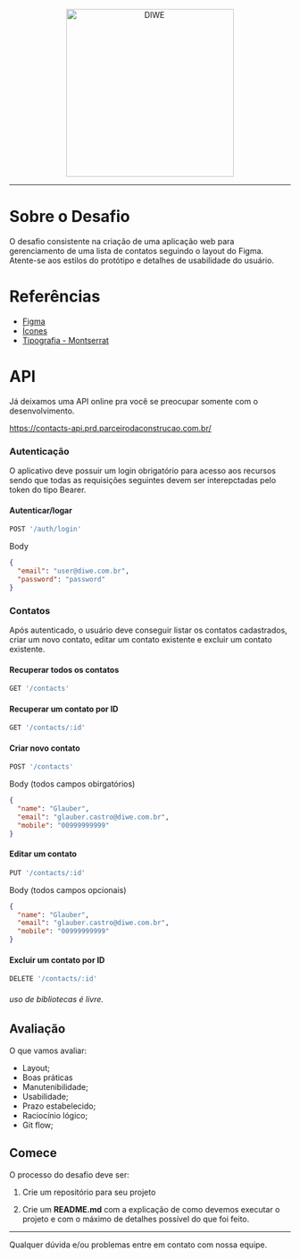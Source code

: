 <p align="center">
  <a href="https://diwe.com.br/" >
      <img src="https://media-exp1.licdn.com/dms/image/C4D0BAQEiCVXospgLAg/company-logo_200_200/0/1536596871797?e=1649894400&v=beta&t=b4Uup-NGAXg7tu594aODvYIzTRmCjq-yxVrII5aIRJU" alt="DIWE" width="300px"/>
  </a>
</p>

___


# Sobre o Desafio
O desafio consistente na criação de uma aplicação web para gerenciamento de uma lista de contatos seguindo o layout do Figma. Atente-se aos estilos do protótipo e detalhes de usabilidade do usuário.

# Referências
- [Figma](https://www.figma.com/file/MlDF7BP1BgodRv0BO4EQ4C/Desafio)
- [Ícones](https://feathericons.com/)
- [Tipografia - Montserrat](https://fonts.google.com/specimen/Montserrat?query=mont)

# API
Já deixamos uma API online pra você se preocupar somente com o desenvolvimento.

https://contacts-api.prd.parceirodaconstrucao.com.br/

### Autenticação
O aplicativo deve possuir um login obrigatório para acesso aos recursos sendo que todas as requisições seguintes devem ser interepctadas pelo token do tipo Bearer.

#### Autenticar/logar
```javascript
POST '/auth/login'
```

Body
```json
{
  "email": "user@diwe.com.br",
  "password": "password"
}
```

### Contatos
Após autenticado, o usuário deve conseguir listar os contatos cadastrados, criar um novo contato, editar um contato existente e excluir um contato existente.


#### Recuperar todos os contatos
```javascript
GET '/contacts'
```

#### Recuperar um contato por ID
```javascript
GET '/contacts/:id'
```

#### Criar novo contato
```javascript
POST '/contacts'
```
Body (todos campos obirgatórios)
```json
{
  "name": "Glauber",
  "email": "glauber.castro@diwe.com.br",
  "mobile": "00999999999"
}
```

#### Editar um contato
```javascript
PUT '/contacts/:id'
```
Body (todos campos opcionais)
```json
{
  "name": "Glauber",
  "email": "glauber.castro@diwe.com.br",
  "mobile": "00999999999"
}
```

#### Excluir um contato por ID
```javascript
DELETE '/contacts/:id'
```
 
###### uso de bibliotecas é livre.
  

## Avaliação

O que vamos avaliar:

- Layout;
- Boas práticas
- Manutenibilidade;
- Usabilidade;
- Prazo estabelecido;
- Raciocínio lógico;
- Git flow; 

## Comece

O processo do desafio deve ser:

1. Crie um repositório para seu projeto

2. Crie um **README.md** com a explicação de como devemos executar o projeto e com o máximo de detalhes possível do que foi feito.
___


Qualquer dúvida e/ou problemas entre em contato com nossa equipe.
